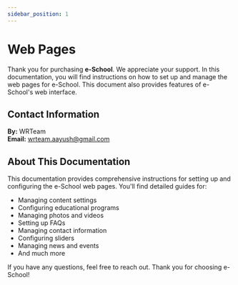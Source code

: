 ```yaml
---
sidebar_position: 1
---
```


# Web Pages

Thank you for purchasing **e-School**. We appreciate your support. In this documentation, you will find instructions on how to set up and manage the web pages for e-School. This document also provides features of e-School's web interface.

## Contact Information

**By:** WRTeam  
**Email:** [wrteam.aayush@gmail.com](mailto:wrteam.aayush@gmail.com)

## About This Documentation

This documentation provides comprehensive instructions for setting up and configuring the e-School web pages. You'll find detailed guides for:

- Managing content settings
- Configuring educational programs
- Managing photos and videos
- Setting up FAQs
- Managing contact information
- Configuring sliders
- Managing news and events
- And much more

If you have any questions, feel free to reach out. Thank you for choosing e-School!
